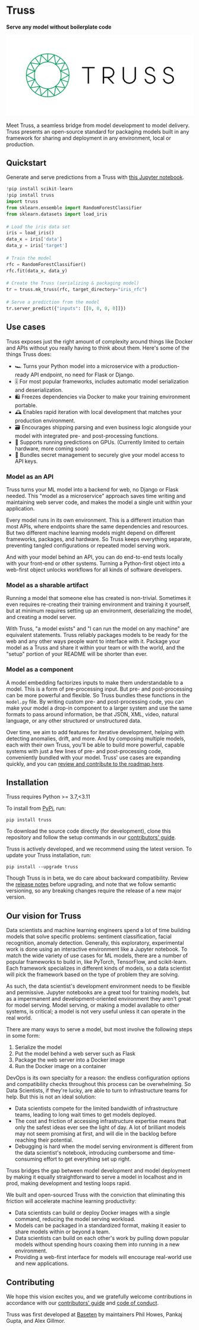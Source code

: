 # Truss

**Serve any model without boilerplate code**

![Truss logo](docs/assets/truss_logo_horizontal.png)

Meet Truss, a seamless bridge from model development to model delivery. Truss presents an open-source standard for packaging models built in any framework for sharing and deployment in any environment, local or production.

## Quickstart

Generate and serve predictions from a Truss with [this Jupyter notebook]().

```python
!pip install scikit-learn
!pip install truss
import truss
from sklearn.ensemble import RandomForestClassifier
from sklearn.datasets import load_iris

# Load the iris data set
iris = load_iris()
data_x = iris['data']
data_y = iris['target']

# Train the model
rfc = RandomForestClassifier()
rfc.fit(data_x, data_y)

# Create the Truss (serializing & packaging model)
tr = truss.mk_truss(rfc, target_directory="iris_rfc")

# Serve a prediction from the model
tr.server_predict({"inputs": [[0, 0, 0, 0]]})
```

## Use cases

Truss exposes just the right amount of complexity around things like Docker and APIs without you really having to think about them. Here's some of the things Truss does:

* 🏎 Turns your Python model into a microservice with a production-ready API endpoint, no need for Flask or Django.
* 🎚 For most popular frameworks, includes automatic model serialization and deserialization.
* 🛍 Freezes dependencies via Docker to make your training environment portable.
* 🕰 Enables rapid iteration with local development that matches your production environment.
* 🗃 Encourages shipping parsing and even business logic alongside your model with integrated pre- and post-processing functions.
* 🤖 Supports running predictions on GPUs. (Currently limited to certain hardware, more coming soon)
* 🙉 Bundles secret management to securely give your model access to API keys.

### Model as an API

Truss turns your ML model into a backend for web, no Django or Flask needed. This "model as a microservice" approach saves time writing and maintaining web server code, and makes the model a single unit within your application.

Every model runs in its own environment. This is a different intuition than most APIs, where endpoints share the same dependencies and resources. But two different machine learning models might depend on different frameworks, packages, and hardware. So Truss keeps everything separate, preventing tangled configurations or repeated model serving work.

And with your model behind an API, you can do end-to-end tests locally with your front-end or other systems. Turning a Python-first object into a web-first object unlocks workflows for all kinds of software developers.

### Model as a sharable artifact

Running a model that someone else has created is non-trivial. Sometimes it even requires re-creating their training environment and training it yourself, but at minimum requires setting up an environment, deserializing the model, and creating a model server.

With Truss, "a model exists" and "I can run the model on any machine" are equivalent statements. Truss reliably packages models to be ready for the web and any other ways people want to interface with it. Package your model as a Truss and share it within your team or with the world, and the "setup" portion of your README will be shorter than ever.

### Model as a component

A model embedding factorizes inputs to make them understandable to a model. This is a form of pre-processing input. But pre- and post-processing can be more powerful and flexible. So Truss bundles these functions in the `model.py` file. By writing custom pre- and post-processing code, you can make your model a drop-in component to a larger system and use the same formats to pass around information, be that JSON, XML, video, natural language, or any other structured or unstructured data.

Over time, we aim to add features for iterative development, helping with detecting anomalies, drift, and more. And by composing multiple models, each with their own Truss, you'll be able to build more powerful, capable systems with just a few lines of pre- and post-processing code, conveniently bundled with your model. Truss' use cases are expanding quickly, and you can [review and contribute to the roadmap here]().

## Installation

Truss requires Python >= 3.7,<3.11

To install from [PyPi](https://pypi.org/project/truss/), run:

```
pip install truss
```

To download the source code directly (for development), clone this repository and follow the setup commands in our [contributors' guide](CONTRIBUTING.md).

Truss is actively developed, and we recommend using the latest version. To update your Truss installation, run:

```
pip install --upgrade truss
```

Though Truss is in beta, we do care about backward compatibility. Review the [release notes](docs/CHANGELOG.md) before upgrading, and note that we follow semantic versioning, so any breaking changes require the release of a new major version.

## Our vision for Truss

Data scientists and machine learning engineers spend a lot of time building models that solve specific problems: sentiment classification, facial recognition, anomaly detection. Generally, this exploratory, experimental work is done using an interactive environment like a Jupyter notebook. To match the wide variety of use cases for ML models, there are a number of popular frameworks to build in, like PyTorch, TensorFlow, and scikit-learn. Each framework specializes in different kinds of models, so a data scientist will pick the framework based on the type of problem they are solving.

As such, the data scientist's development environment needs to be flexible and permissive. Jupyter notebooks are a great tool for training models, but as a impermanent and development-oriented environment they aren't great for model serving. Model serving, or making a model available to other systems, is critical; a model is not very useful unless it can operate in the real world.

There are many ways to serve a model, but most involve the following steps in some form:

1. Serialize the model
2. Put the model behind a web server such as Flask
3. Package the web server into a Docker image
4. Run the Docker image on a container

DevOps is its own specialty for a reason: the endless configuration options and compatibility checks throughout this process can be overwhelming. So Data Scientists, if they're lucky, are able to turn to infrastructure teams for help. But this is not an ideal solution:

* Data scientists compete for the limited bandwidth of infrastructure teams, leading to long wait times to get models deployed.
* The cost and friction of accessing infrastructure expertise means that only the safest ideas ever see the light of day. A lot of brilliant models may not seem promising at first, and will die in the backlog before reaching their potential.
* Debugging is hard when the model serving environment is different from the data scientist's notebook, introducing cumbersome and time-consuming effort to get everything set up right.

Truss bridges the gap between model development and model deployment by making it equally straightforward to serve a model in localhost and in prod, making development and testing loops rapid.

We built and open-sourced Truss with the conviction that eliminating this friction will accelerate machine learning productivity:

* Data scientists can build or deploy Docker images with a single command, reducing the model serving workload.
* Models can be packaged in a standardized format, making it easier to share models within or beyond a team.
* Data scientists can build on each other's work by pulling down popular models without spending hours coaxing them into running in a new environment.
* Providing a web-first interface for models will encourage real-world use and new applications.

## Contributing

We hope this vision excites you, and we gratefully welcome contributions in accordance with our [contributors' guide](CONTRIBUTING.md) and [code of conduct](CODE_OF_CONDUCT.md).

Truss was first developed at [Baseten](https://baseten.co) by maintainers Phil Howes, Pankaj Gupta, and Alex Gillmor.
